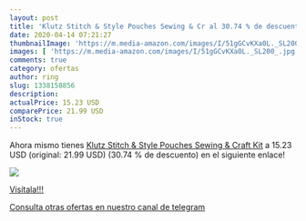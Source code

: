 ```yaml
---
layout: post
title: 'Klutz Stitch & Style Pouches Sewing & Cr al 30.74 % de descuento'
date: 2020-04-14 07:21:27
thumbnailImage: 'https://m.media-amazon.com/images/I/51gGCvKXa0L._SL200_.jpg'
images: [ 'https://m.media-amazon.com/images/I/51gGCvKXa0L._SL200_.jpg' ]
comments: true
category: ofertas
author: ring
slug: 1338158856
description:
actualPrice: 15.23 USD
comparePrice: 21.99 USD
inStock: true
---
```


Ahora mismo tienes [Klutz Stitch & Style Pouches Sewing & Craft Kit](https://www.amazon.com/dp/1338158856/?tag=redken08-20) a 15.23 USD (original: 21.99 USD) (30.74 %  de descuento) en el siguiente enlace!

[![](https://m.media-amazon.com/images/I/51gGCvKXa0L._SL200_.jpg)](https://www.amazon.com/dp/1338158856/?tag=redken08-20)

[Visítala!!!](https://www.amazon.com/dp/1338158856/?tag=redken08-20)

[Consulta otras ofertas en nuestro canal de telegram](https://t.me/s/ofertas25)
